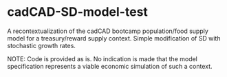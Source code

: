 # cadCAD-SD-model-test
A recontextualization of the cadCAD bootcamp population/food supply model for a treasury/reward supply context. Simple modification of SD with stochastic growth rates.

NOTE: Code is provided as is. No indication is made that the model specification represents a viable economic simulation of such a context.
